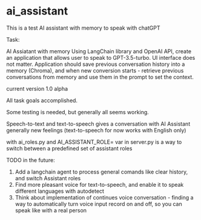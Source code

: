 # ai_assistant
This is a test AI assistant with memory to speak with chatGPT


Task:

AI Assiatant with memory
Using LangChain library and OpenAI API, create an application that allows user to speak to GPT-3.5-turbo. UI interface does not matter. 
Application should save previous conversation history into a memory (Chroma), and when new conversion starts - retrieve previous conversations from memory and use them in the prompt to set the context.




current version 1.0 alpha


All task goals accomplished.

Some testing is needed, but generally all seems working. 

Speech-to-text and text-to-speech gives a conversation with AI Assistant generally new feelings (text-to-speech for now works with English only)


with ai_roles.py and AI_ASSISTANT_ROLE= var in server.py is a way to switch between a predefined set of assistant roles


TODO in the future:
1. Add a langchain agent to process general comands like clear history, and switch Assistant roles
2. Find more pleasant voice for text-to-speech, and enable it to speak different languages with autodetect
3. Think about implementation of continues voice conversation - finding a way to automatically turn voice input record on and off, so you can speak like with a real person
